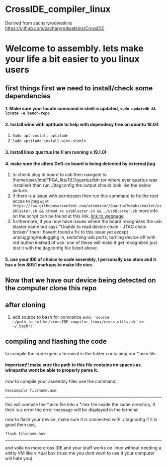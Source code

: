 # CrossIDE_compiler_linux
Derived from zacharyrodwatkins https://github.com/zacharyrodwatkins/CrossIDE


Welcome to assembly. lets make your life a bit easier to you linux users
=======================================================================

first things first we need to install/check some dependencies
-------------------------------------------------------------
#### 1. Make sure your locate command in shell is updated, `sudo updatedb && locate -e bench-repo`
#### 2. Install wine with aptitude to help with dependecy tree on ubuntu 18.04
1. `Sudo apt install aptitude`
2. `Sudo aptitude install wine-stable`
#### 3. Install linux quartus lite (I am running v.19.1.0)
#### 4. make sure the altera De0-cv board is being detected by external jtag
1. to check plug in board to usb then navigate to /home/user/intelFPGA_lite/19.1/quartus/bin (or where ever quartus was installed) then run ./jtagconfig the output should look like the below picture.
2. if there is a issue with permission then run this command to fix the root acces to jtag `wget https://raw.githubusercontent.com/atomminer/QuartusTweaks/master/usbblaster.sh && chmod +x usbblaster.sh && ./usbblaster.sh`
  more info on the script can be found at this link, [link to webpage](https://blog.atomminer.com/fighting-altera-usb-blaster-on-ubuntu/)
3. furthermore, if you now have issues where the board recognizes the usb blaster name but says "Unable to read device chain - JTAG chain broken" then I havent found a fix to this issue yet except unplugging/replugging in, switching usb ports, turning device off with red button instead of usb. one of these will make it get recognized just test it with the jtagconfig file listed above.
#### 5. use your IDE of choice to code assembly, I personally use atom and it has a few 8051 markups to make life nice.

Now that we have our device being detected on the computer clone this repo 
-------------------------------------------------------------------------
## after cloning
1. add source to bash for convience `echo 'source ~/path_to_folder/crossIDE_compiler_linux/cross_utils.sh' >> ~/.bashrc `

compiling and flashing the code
--------------------------------
to compile the code open a terminal in the folder containing our *.asm file 
#### important!! make sure the path to this file contains no spaces as winepaths wont be able to properly parse it.
now to compile your assembly files use the command,

`hexcompile filename.asm`

-------------

this will compile the *.asm file into a *.hex file inside the same directory, if their is a error the error message will be displayed in the terminal


now to flash your device, make sure it is connected with ./jtagconfig if it is good then use,

`flash filename.hex`

-----

and voila no more cross IDE and your stuff works on linux without needing a shitty VM like virtual box (trust me you dont want to use it your computer will hate you)


  
  

